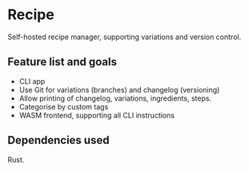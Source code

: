 # Recipe
Self-hosted recipe manager, supporting variations and version control. 

## Feature list and goals 

- CLI app
- Use Git for variations (branches) and changelog (versioning)
- Allow printing of changelog, variations, ingredients, steps.
- Categorise by custom tags
- WASM frontend, supporting all CLI instructions

## Dependencies used

Rust.